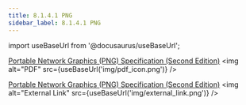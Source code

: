 ```yaml
---
title: 8.1.4.1 PNG
sidebar_label: 8.1.4.1 PNG
---
```


import useBaseUrl from '@docusaurus/useBaseUrl';

[Portable Network Graphics (PNG) Specification (Second Edition)](<../../artifacts/png-Second Edition.pdf>) <img alt="PDF" src={useBaseUrl('img/pdf_icon.png')} />  

[Portable Network Graphics (PNG) Specification (Second Edition)](https://www.w3.org/TR/PNG/) <img alt="External Link" src={useBaseUrl('img/external_link.png')} />